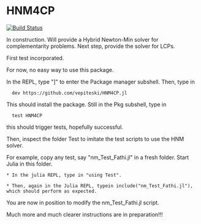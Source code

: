 # HNM4CP

[![Build Status](https://github.com/vepiteski/HNM4CP.jl/actions/workflows/CI.yml/badge.svg?branch=main)](https://github.com/vepiteski/HNM4CP.jl/actions/workflows/CI.yml?query=branch%3Amain)

In construction. Will provide a Hybrid Newton-Min solver for complementarity problems. Next step, provide the solver for LCPs.

First test incorporated.

For now, no easy way to use this package.

In the REPL, type  "]"  to enter the Package manager subshell.
Then, type in

      dev https://github.com/vepiteski/HNM4CP.jl

This should install the package. Still in the Pkg subshell, type in

      test HNM4CP

this should trigger tests, hopefully successful.

Then, inspect the folder Test to imitate the test scripts to use the HNM solver.

For example, copy any test, say "nm_Test_Fathi.jl" in a fresh folder. Start Julia in this folder.

    * In the julia REPL, type in "using Test".

    * Then, again in the Julia REPL, typein include("nm_Test_Fathi.jl"), which should perform as expected.

You are now in position to modify the nm_Test_Fathi.jl script.




Much more and much clearer instructions are in preparation!!!


